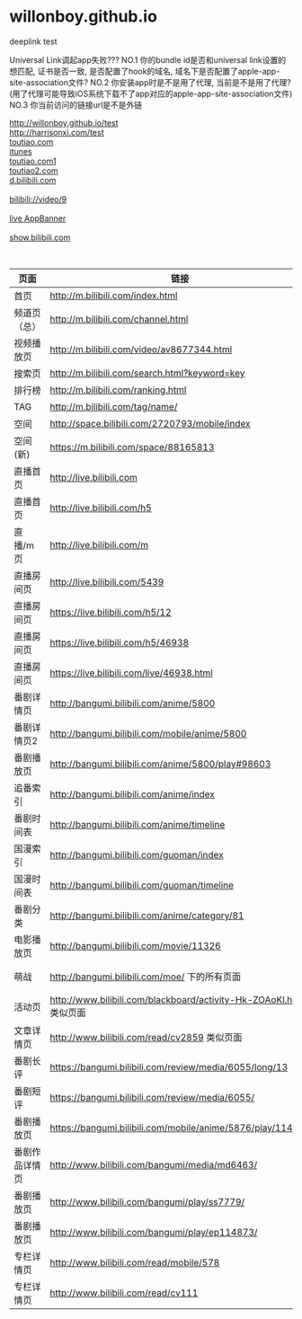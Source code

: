 # willonboy.github.io
deeplink test



Universal Link调起app失败???
NO.1 你的bundle id是否和universal link设置的想匹配, 证书是否一致, 是否配置了hook的域名, 域名下是否配置了apple-app-site-association文件?
NO.2 你安装app时是不是用了代理, 当前是不是用了代理? (用了代理可能导致iOS系统下载不了app对应的apple-app-site-association文件)
NO.3 你当前访问的链接url是不是外链



<a href="http://willonboy.github.io/test">http://willonboy.github.io/test</a>
<br>
<a href="http://harrisonxi.com/test">http://harrisonxi.com/test</a>
<br>
<a href="https://d.toutiao.com/hfoy/?extra=%7B%22__type__%22%3A%22slide_banner%22%2C%22group_id%22%3A%226398106399297421569%22%2C%22parent_group_id%22%3A%226398106399297421569%22%2C%22parent_item_id%22%3A%226397989027668034049%22%2C%22parent_rid%22%3A%2265502871489732973941%22%2C%22site_id%22%3A%225000246%22%2C%22aid%22%3A13%2C%22item_id%22%3A%226397989027668034049%22%7D">toutiao.com</a>
<br>
<a href='https://itunes.apple.com/cn/app/id529092160?mt=8&pt=873971&ct=wap_articlepage_topbanner'>itunes</a>
<br>
<a href="https://m.toutiao.com/i6397989027668034049/?tt_from=weixin&utm_campaign=client_share&from=singlemessage&app=news_article&utm_source=weixin&isappinstalled=1&iid=8827310195&utm_medium=toutiao_ios&wxshare_count=1">toutiao.com1</a>
<br>
<a href="https://toutiao.com/m/detail/?group_id=&item_id=&scheme=snssdk141%3A%2F%2Fdetail%3Fgroupid%3D6398106399297421569%26gd_label%3Dclick_wap_detail_top%26aggr_type%3D2%26item_id%3D6397989027668034049">toutiao2.com</a>
<br>
<a href="http://d.bilibili.com/download_app.html?preUrl=http%3A%2F%2Fm.bilibili.com%2Fvideo%2Fav8600139.html ">d.bilibili.com</a>
</br>
<br>
<a href="bilibili://video/9">bilibili://video/9</a>
<br>
<br>
<a href="http://live.bilibili.com/AppBanner/index?id=506">live AppBanner</a>
<br>
<br>
<a href="http://d.bilibili.com/download_app.html?preUrl=http://show.bilibili.com/m/tickets/64">show.bilibili.com</a>
<br>

<table class="table table-striped-black table-bordered">
<thead>
<tr>
  <th>页面</th>
  <th>链接</th>
  <th>App</th>
</tr>
</thead>
<tbody><tr>
  <td>首页</td>
  <td><a href="http://m.bilibili.com/index.html" target="_blank">http://m.bilibili.com/index.html</a></td>
  <td></td>
</tr>
<tr>
  <td>频道页（总）</td>
  <td><a href="http://m.bilibili.com/channel.html" target="_blank">http://m.bilibili.com/channel.html</a></td>
  <td>分区页</td>
</tr>
<tr>
  <td>视频播放页</td>
  <td><a href="http://m.bilibili.com/video/av8677344.html" target="_blank">http://m.bilibili.com/video/av8677344.html</a></td>
  <td></td>
</tr>
<tr>
  <td>搜索页</td>
  <td><a href="http://m.bilibili.com/search.html?keyword=key" target="_blank">http://m.bilibili.com/search.html?keyword=key</a></td>
  <td></td>
</tr>
<tr>
  <td>排行榜</td>
  <td><a href="http://m.bilibili.com/ranking.html" target="_blank">http://m.bilibili.com/ranking.html</a></td>
  <td></td>
</tr>
<tr>
  <td>TAG</td>
  <td><a href="http://m.bilibili.com/tag/name/" target="_blank">http://m.bilibili.com/tag/name/</a></td>
  <td>Tag详情页</td>
</tr>
<tr>
  <td>空间</td>
  <td><a href="http://space.bilibili.com/2720793/mobile/index" target="_blank">http://space.bilibili.com/2720793/mobile/index</a></td>
  <td></td>
</tr>
<tr>
  <td>空间(新)</td>
  <td><a href="https://m.bilibili.com/space/88165813" target="_blank">https://m.bilibili.com/space/88165813</a></td>
  <td></td>
</tr>
<tr>
  <td>直播首页</td>
  <td><a href="http://live.bilibili.com" target="_blank">http://live.bilibili.com</a></td>
  <td></td>
</tr>
<tr>
  <td>直播首页</td>
  <td><a href="http://live.bilibili.com/h5" target="_blank">http://live.bilibili.com/h5</a></td>
  <td></td>
</tr>
<tr>
  <td>直播/m页</td>
  <td><a href="http://live.bilibili.com/m" target="_blank">http://live.bilibili.com/m</a></td>
  <td></td>
</tr>
<tr>
  <td>直播房间页</td>
  <td><a href="http://live.bilibili.com/5439" target="_blank">http://live.bilibili.com/5439</a></td>
  <td></td>
</tr>
<tr>
  <td>直播房间页</td>
  <td><a href="https://live.bilibili.com/h5/12" target="_blank">https://live.bilibili.com/h5/12</a></td>
  <td></td>
</tr>
<tr>
  <td>直播房间页</td>
  <td><a href="https://live.bilibili.com/h5/46938" target="_blank">https://live.bilibili.com/h5/46938</a></td>
  <td></td>
</tr>
<tr>
  <td>直播房间页</td>
  <td><a href="https://live.bilibili.com/live/46938.html" target="_blank">https://live.bilibili.com/live/46938.html</a></td>
  <td></td>
</tr>
<tr>
  <td>番剧详情页</td>
  <td><a href="http://bangumi.bilibili.com/anime/5800" target="_blank">http://bangumi.bilibili.com/anime/5800</a></td>
  <td>season_id=5800</td>
</tr>
<tr>
  <td>番剧详情页2</td>
  <td><a href="http://bangumi.bilibili.com/mobile/anime/5800" target="_blank">http://bangumi.bilibili.com/mobile/anime/5800</a></td>
  <td>season_id=5800</td>
</tr>
<tr>
  <td>番剧播放页</td>
  <td><a href="http://bangumi.bilibili.com/anime/5800/play#98603" target="_blank">http://bangumi.bilibili.com/anime/5800/play#98603</a></td>
  <td>season_id=5800</td>
</tr>
<tr>
  <td>追番索引</td>
  <td><a href="http://bangumi.bilibili.com/anime/index" target="_blank">http://bangumi.bilibili.com/anime/index</a></td>
  <td>追番－索引</td>
</tr>
<tr>
  <td>番剧时间表</td>
  <td><a href="http://bangumi.bilibili.com/anime/timeline" target="_blank">http://bangumi.bilibili.com/anime/timeline</a></td>
  <td>番剧－时间表</td>
</tr>
<tr>
  <td>国漫索引</td>
  <td><a href="http://bangumi.bilibili.com/guoman/index" target="_blank">http://bangumi.bilibili.com/guoman/index</a></td>
  <td>国漫－索引</td>
</tr>
<tr>
  <td>国漫时间表</td>
  <td><a href="http://bangumi.bilibili.com/guoman/timeline" target="_blank">http://bangumi.bilibili.com/guoman/timeline</a></td>
  <td>国漫－时间表</td>
</tr>
<tr>
  <td>番剧分类</td>
  <td><a href="http://bangumi.bilibili.com/anime/category/81" target="_blank">http://bangumi.bilibili.com/anime/category/81</a></td>
  <td>番剧分类ID133 列表</td>
</tr>
<tr>
  <td>电影播放页</td>
  <td><a href="http://bangumi.bilibili.com/movie/11326" target="_blank">http://bangumi.bilibili.com/movie/11326</a></td>
  <td></td>
</tr>
<tr>
  <td>萌战</td>
  <td><a href="http://bangumi.bilibili.com/moe/" target="_blank">http://bangumi.bilibili.com/moe/</a> 下的所有页面</td>
  <td>支持app内置webview打开</td>
</tr>
<tr>
  <td>活动页</td>
  <td><a href="http://www.bilibili.com/blackboard/activity-Hk-ZOAoKl.html" target="_blank">http://www.bilibili.com/blackboard/activity-Hk-ZOAoKl.html</a> 类似页面</td>
  <td>支持app内置webview打开</td>
</tr>
<tr>
  <td>文章详情页</td>
  <td><a href="http://www.bilibili.com/read/cv2859" target="_blank">http://www.bilibili.com/read/cv2859</a> 类似页面</td>
  <td>支持app native页面显示</td>
</tr>
<tr>
 <td>番剧长评</td>
 <td><a href="https://bangumi.bilibili.com/review/media/6055/long/13" target="_blank">https://bangumi.bilibili.com/review/media/6055/long/13</a></td>
<td>season_id=5800</td>
</tr>
<tr>
 <td>番剧短评</td>
 <td><a href="https://bangumi.bilibili.com/review/media/6055/" target="_blank">https://bangumi.bilibili.com/review/media/6055/</a></td>
<td>season_id=5800</td>
</tr>
<tr>
 <td>番剧播放页</td>
 <td><a href="https://bangumi.bilibili.com/mobile/anime/5876/play/114557" target="_blank">https://bangumi.bilibili.com/mobile/anime/5876/play/114557</a></td>
<td>season_id=5800</td>
</tr>
  <tr>
 <td>番剧作品详情页</td>
 <td><a href="http://www.bilibili.com/bangumi/media/md6463/" target="_blank">http://www.bilibili.com/bangumi/media/md6463/</a></td>
<td></td>
</tr>
  <tr>
 <td>番剧播放页</td>
 <td><a href="http://www.bilibili.com/bangumi/play/ss7779/" target="_blank">http://www.bilibili.com/bangumi/play/ss7779/</a></td>
<td></td>
</tr>
  <tr>
 <td>番剧播放页</td>
 <td><a href="http://www.bilibili.com/bangumi/play/ep114873/" target="_blank">http://www.bilibili.com/bangumi/play/ep114873/</a></td>
<td></td>
</tr>
  <tr>
 <td>专栏详情页</td>
 <td><a href="http://www.bilibili.com/read/mobile/578" target="_blank">http://www.bilibili.com/read/mobile/578</a></td>
<td>season_id=5800</td>
</tr>
  </tr>
  <tr>
 <td>专栏详情页</td>
 <td><a href="http://www.bilibili.com/read/cv111" target="_blank">http://www.bilibili.com/read/cv111</a></td>
<td>season_id=5800</td>
</tr>
</tbody></table>


